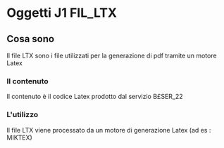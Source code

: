 # Oggetti J1 FIL_LTX
## Cosa sono
Il file LTX sono i file utilizzati per la generazione di pdf tramite un motore Latex
### Il contenuto
Il contenuto è il codice Latex prodotto dal servizio B£SER_22
### L'utilizzo
Il file LTX viene processato da un motore di generazione Latex (ad es :  MIKTEX)
